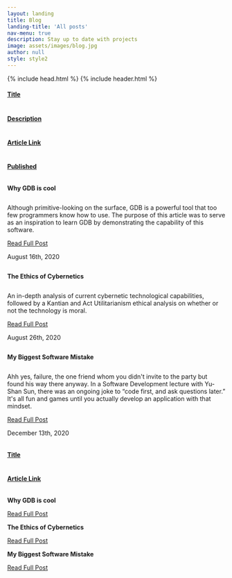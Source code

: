 ```yaml
---
layout: landing
title: Blog
landing-title: 'All posts'
nav-menu: true
description: Stay up to date with projects
image: assets/images/blog.jpg
author: null
style: style2
---
```

<html>
  {% include head.html %}
  <body>
    {% include header.html %} 
    <!-- Main -->
    <div id="main" class="alt">
      <!-- One -->
      <section id="one">
	      <div  id="content-desktop" class="inner">
          <div class="row">
            <div class="2u column"> <u><h4>Title </h4></u></div> 
            <div class="6u column"> <u><h4>Description</h4></u></div>
            <div class="2u column"> <u><h4>Article Link</h4></u></div>
            <div class="2u column"> <u><h4>Published</h4></u></div>
          </div>
          <!-- Why GDB is cool -->
          <div class="row">
            <div class="2u column"> <b><p>Why GDB is cool</p></b> </div> 
            <div class="6u column"><p> Although primitive-looking on the surface, GDB is a powerful tool that too few programmers know how to use. The purpose of this article was to serve as an inspiration to learn GDB by demonstrating the capability of this software. </p></div>
            <div class="2u column"><a href="https://medium.com/@jakemellichamp/why-gdb-is-cool-6981763af302" class="button special small" target="_blank">Read Full Post</a></div>
            <div class="2u column"><p>August 16th, 2020 </p></div>
          </div>
          <!--Ethics of Cybernetics-->
          <div class="row">
            <div class="2u column"> <b><p>The Ethics of Cybernetics</p></b> </div> 
            <div class="6u column"><p> An in-depth analysis of current cybernetic technological capabilities, followed by a Kantian and Act Utilitarianism ethical analysis on whether or not the technology is moral.</p></div>
            <div class="2u column"><a href="https://medium.com/@jakemellichamp/the-ethics-of-cybernetics-4a6cef25b24c" class="button special small" target="_blank">Read Full Post</a></div>
            <div class="2u column"><p>August 26th, 2020 </p></div>
          </div>
          <!-- My Biggest Software Mistake -->
          <div class="row">
            <div class="2u column"> <b><p>My Biggest Software Mistake </p></b> <div> 
            <div class="6u column"> <p> Ahh yes, failure, the one friend whom you didn't invite to the party but found his way there anyway. In a Software Development lecture with Yu-Shan Sun, there was an ongoing joke to “code first, and ask questions later.” It's all fun and games until you actually develop an application with that mindset. </p></div>
            <div class="2u column"><a href="https://jakemellichamp.medium.com/have-a-plan-my-biggest-software-mistake-1469ba760b67" class="button special small" target="_blank">Read Full Post</a></div>
            <div class="2u column"><p>December 13th, 2020 </p></div>
          </div>
	      </div>
        <div  id="content-mobile" class="inner">
          <div class="row">
            <div class="6u column"> <u><h4>Title </h4></u></div> 
            <div class="4u column"> <u><h4>Article Link</h4></u></div>
          </div>
          <div class="row">
            <div class="6u column"> <b><p>Why GDB is cool</p></b> </div> 
            <div class="4u column"><a href="https://medium.com/@jakemellichamp/why-gdb-is-cool-6981763af302" class="button special small" target="_blank">Read Full Post</a></div>
          </div>
          <!--Ethics of Cybernetics-->
          <div class="row">
            <div class="6u column"> <b><p>The Ethics of Cybernetics</p></b> </div> 
            <div class="4u column"><a href="https://medium.com/@jakemellichamp/the-ethics-of-cybernetics-4a6cef25b24c" class="button special small" target="_blank">Read Full Post</a></div>
          </div>
          <!-- My Biggest Software Mistake -->
          <div class="row">
            <div class="6u column"> <b><p>My Biggest Software Mistake </p></b> <div> 
            <div class="4u column"><a href="https://jakemellichamp.medium.com/have-a-plan-my-biggest-software-mistake-1469ba760b67" class="button special small" target="_blank">Read Full Post</a></div>
          </div>
        </div>
      </section>
    </div>


